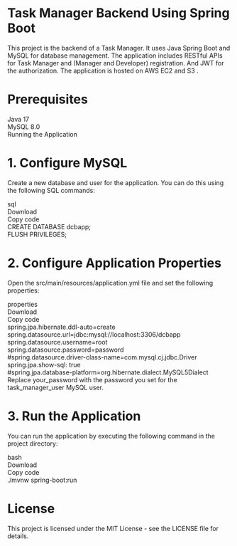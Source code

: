 # Task Manager Backend Using Spring Boot
This project is the backend of a Task Manager. It uses Java Spring Boot and MySQL for database management. The application includes RESTful APIs for Task Manager and (Manager and Developer) registration. And JWT for the authorization. The application is hosted on AWS EC2 and S3 .
 
# Prerequisites
Java 17 \
MySQL 8.0\
Running the Application 
# 1. Configure MySQL
Create a new database and user for the application. You can do this using the following SQL commands:
 
sql \
Download \
Copy code \
CREATE DATABASE dcbapp; \
FLUSH PRIVILEGES; 
# 2. Configure Application Properties
Open the src/main/resources/application.yml file and set the following properties:
 
properties \
Download \
Copy code \
spring.jpa.hibernate.ddl-auto=create \
spring.datasource.url=jdbc:mysql://localhost:3306/dcbapp \
spring.datasource.username=root \
spring.datasource.password=password \
#spring.datasource.driver-class-name=com.mysql.cj.jdbc.Driver \
spring.jpa.show-sql: true \
#spring.jpa.database-platform=org.hibernate.dialect.MySQL5Dialect \
Replace your_password with the password you set for the task_manager_user MySQL user. 
 
# 3. Run the Application
You can run the application by executing the following command in the project directory:
 
bash \
Download \
Copy code \
./mvnw spring-boot:run 
 
 # License
This project is licensed under the MIT License - see the LICENSE file for details.
